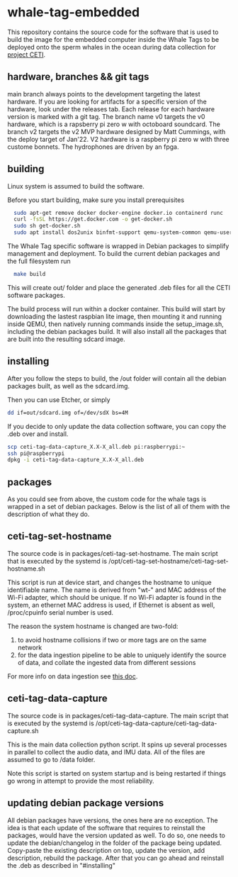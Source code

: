 # whale-tag-embedded

This repository contains the source code for the software
that is used to build the image for the embedded computer
inside the Whale Tags to be deployed onto the sperm whales
in the ocean during data collection for [project CETI](https://www.projectceti.org/).

## hardware, branches && git tags

main branch always points to the development targeting the latest hardware.
If you are looking for artifacts for a specific version of the hardware, look under the releases tab.
Each release for each hardware version is marked with a git tag.
The branch name v0 targets the v0 hardware, which is a rapsberry pi zero w with octoboard soundcard.
The branch v2 targets the v2 MVP hardware designed by Matt Cummings, with the deploy target of Jan'22.
V2 hardware is a raspberry pi zero w with three custome bonnets. The hydrophones are driven by an fpga.

## building

Linux system is assumed to build the software.

Before you start building, make sure you install prerequisites

```bash
  sudo apt-get remove docker docker-engine docker.io containerd runc
  curl -fsSL https://get.docker.com -o get-docker.sh
  sudo sh get-docker.sh
  sudo apt install dos2unix binfmt-support qemu-system-common qemu-user-static
```

The Whale Tag specific software is wrapped in Debian packages
to simplify management and deployment. To build the current
debian packages and the full filesystem run

```bash
  make build
```

This will create out/ folder and place the generated .deb files
for all the CETI software packages.

The build process will run within a docker container.
This build will start by downloading the lastest raspbian lite image,
then mounting it and running inside QEMU, then natively running commands
inside the setup_image.sh, including the debian packages build.
It will also install all the packages that are built into the resulting sdcard image.

## installing

After you follow the steps to build, the /out folder will contain
all the debian packages built, as well as the sdcard.img.

Then you can use Etcher, or simply

```bash
dd if=out/sdcard.img of=/dev/sdX bs=4M
```

If you decide to only update the data collection software,
you can copy the .deb over and install.

```bash
scp ceti-tag-data-capture_X.X-X_all.deb pi:raspberrypi:~
ssh pi@raspberrypi
dpkg -i ceti-tag-data-capture_X.X-X_all.deb
```

## packages

As you could see from above, the custom code for the whale tags is wrapped
in a set of debian packages. Below is the list of all of them with the description of what they do.

## ceti-tag-set-hostname

The source code is in packages/ceti-tag-set-hostname.
The main script that is executed by the systemd is /opt/ceti-tag-set-hostname/ceti-tag-set-hostname.sh

This script is run at device start, and changes the hostname to unique identifiable name. The name is derived from "wt-" and MAC address of the Wi-Fi adapter, which should be unique. If no Wi-Fi adapter is found in the system, an ethernet MAC address is used, if Ethernet is absent as well,
/proc/cpuinfo serial number is used.

The reason the system hostname is changed are two-fold:

1. to avoid hostname collisions if two or more tags are on the same network
2. for the data ingestion pipeline to be able to uniquely identify the source of data, and collate the ingested data from different sessions

For more info on data ingestion see [this doc](https://docs.google.com/document/d/181EHvxuhCzK52iVt1-lNrv1JLxsavYCylSLfFJ6ssQ0/edit#).

## ceti-tag-data-capture

The source code is in packages/ceti-tag-data-capture.
The main script that is executed by the systemd is
/opt/ceti-tag-data-capture/ceti-tag-data-capture.sh

This is the main data collection python script. It spins up several processes in parallel to collect the audio data, and IMU data. All of the files are assumed to go to /data folder.

Note this script is started on system startup and is being restarted if things go wrong in attempt to provide the most reliability.

## updating debian package versions

All debian packages have versions, the ones here are no exception.
The idea is that each update of the software that requires to reinstall the packages, would have the version updated as well. To do so, one needs
to update the debian/changelog in the folder of the package being updated.
Copy-paste the existing description on top, update the version, add description, rebuild the package. After that you can go ahead and reinstall the .deb as described in "#installing"
